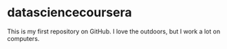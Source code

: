 datasciencecoursera
===================
This is my first repository on GitHub. I love the outdoors, but I work a lot on computers.
